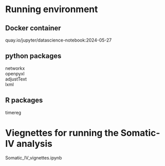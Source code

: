 # Running environment  
## Docker container
quay.io/jupyter/datascience-notebook:2024-05-27  
## python packages
networkx  
openpyxl  
adjustText  
lxml  
## R packages
timereg

# Viegnettes for running the Somatic-IV analysis
Somatic_IV_vignettes.ipynb  
